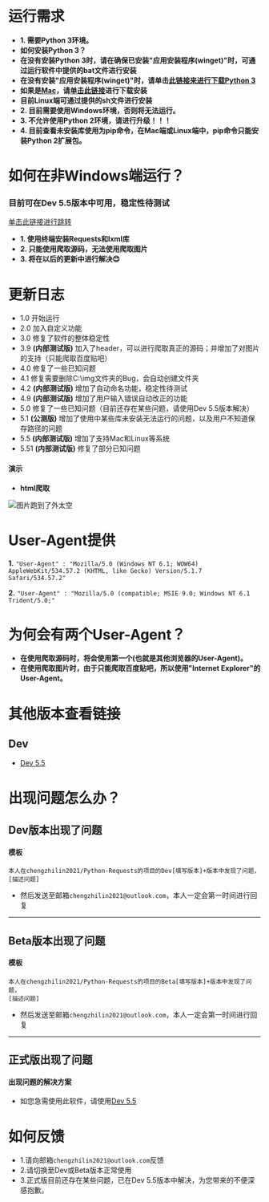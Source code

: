 运行需求
===
* **1. 需要Python 3环境。**  
* **如何安装Python 3？**  
* **在没有安装Python 3时，请在确保已安装"应用安装程序(winget)"时，可通过运行软件中提供的bat文件进行安装**  
* **在没有安装"应用安装程序(winget)"时，请单击[此链接来进行下载Python 3](https://www.python.org/ftp/python/3.10.4/python-3.10.4-amd64.exe)**  
* **如果是[Mac](https://www.python.org/ftp/python/3.10.4/python-3.10.4-macos11.pkg)，请[单击此链接](https://www.python.org/ftp/python/3.10.4/python-3.10.4-macos11.pkg)进行下载安装**  
* **目前Linux端可通过提供的sh文件进行安装**  
* **2. 目前需要使用Windows环境，否则将无法运行。**  
* **3. 不允许使用Python 2环境，请进行升级！！！**  
* **4. 目前查看未安装库使用为pip命令，在Mac端或Linux端中，pip命令只能安装Python 2扩展包。**  

如何在非Windows端运行？
===
### 目前可在Dev 5.5版本中可用，稳定性待测试  
[单击此链接进行跳转](#Dev)

* **1. 使用终端安装Requests和lxml库**  
* **2. 只能使用爬取源码，无法使用爬取图片**  
* **3. 将在以后的更新中进行解决:blush:**  


更新日志  
===

* 1.0 开始运行  
* 2.0 加入自定义功能  
* 3.0 修复了软件的整体稳定性  
* 3.9 __(内部测试版)__ 加入了header，可以进行爬取真正的源码；并增加了对图片的支持（只能爬取百度贴吧）  
* 4.0 修复了一些已知问题  
* 4.1 修复需要删除C:\img文件夹的Bug，会自动创建文件夹  
* 4.2 __(内部测试版)__ 增加了自动命名功能，稳定性待测试  
* 4.9 __(内部测试版)__ 增加了用户输入错误自动改正的功能  
* 5.0 修复了一些已知问题（目前还存在某些问题，请使用Dev 5.5版本解决）  
* 5.1 __(公测版)__ 增加了使用中某些库未安装无法运行的问题，以及用户不知道保存路径的问题  
* 5.5 __(内部测试版)__ 增加了支持Mac和Linux等系统
* 5.51 __(内部测试版)__ 修复了部分已知问题

#### 演示

* __html爬取__

![图片跑到了外太空](./Image/requests%20html.gif "爬取html演示")

User-Agent提供
===

__1.__
``` "User-Agent" : "Mozilla/5.0 (Windows NT 6.1; WOW64) AppleWebKit/534.57.2 (KHTML, like Gecko) Version/5.1.7 Safari/534.57.2" ```  

__2.__
``` "User-Agent" : "Mozilla/5.0 (compatible; MSIE 9.0; Windows NT 6.1 Trident/5.0;" ```  

为何会有两个User-Agent？
===

* **在使用爬取源码时，将会使用第一个(也就是其他浏览器的User-Agent)。**  
* **在使用爬取图片时，由于只能爬取百度贴吧，所以使用"Internet Explorer"的User-Agent。**  



其他版本查看链接
===

Dev
---

* [Dev 5.5](https://github.com/chengzhilin2021/Python-Requests/blob/main/Dev/Dev%205.5.py)  



出现问题怎么办？
===
Dev版本出现了问题
---
#### 模板
```
本人在chengzhilin2021/Python-Requests的项目的Dev[填写版本]+版本中发现了问题，  
[描述问题]  
```
* 然后发送至邮箱```chengzhilin2021@outlook.com```，本人一定会第一时间进行回复  

----------------------------

Beta版本出现了问题  
---
#### 模板  
```
本人在chengzhilin2021/Python-Requests的项目的Beta[填写版本]+版本中发现了问题，  
[描述问题]  
```
* 然后发送至邮箱```chengzhilin2021@outlook.com```，本人一定会第一时间进行回复  

-----------------------------

正式版出现了问题  
---
#### 出现问题的解决方案
* 如您急需使用此软件，请使用[Dev 5.5](https://github.com/chengzhilin2021/Python-Requests/blob/main/Dev/Dev%205.5.py)  

如何反馈
===
* 1.请向邮箱```chengzhilin2021@outlook.com```反馈  
* 2.请切换至Dev或Beta版本正常使用  
* 3.正式版目前还存在某些问题，已在Dev 5.5版本中解决，为您带来的不便深感抱歉。  
